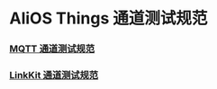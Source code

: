 # AliOS Things 通道测试规范

### [MQTT 通道测试规范](#Docs-Channel-MQTT)
<!-- ### [WSF 通道测试规范](#wsf) -->
### [LinkKit 通道测试规范](#Docs-Channel-Linkkit)
<!-- ### [CoAP 通道测试规范](#coap) -->
